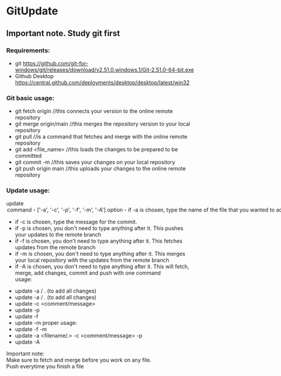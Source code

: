 # GitUpdate

## Important note. Study git first

### Requirements:

* git https://github.com/git-for-windows/git/releases/download/v2.51.0.windows.1/Git-2.51.0-64-bit.exe
* Github Desktop https://central.github.com/deployments/desktop/desktop/latest/win32

### Git basic usage:

* git fetch origin //this connects your version to the online remote repository
* git merge origin/main //this merges the repository version to your local repository
* git pull //is a command that fetches and merge with the online remote repository
* git add <file_name> //this loads the changes to be prepared to be committed
* git commit -m <comment> //this saves your changes on your local repository
* git push origin main //this uploads your changes to the online remote repository

### Update usage:

update <command> <option> <br>
command - ['-a', '-c', '-p', '-f', '-m', '-A']<br>
option - if -a is chosen, type the name of the file that you wanted to add changes into.<br>
- if -c is chosen, type the message for the commit.<br>
- if -p is chosen, you don't need to type anything after it. This pushes your updates to the remote branch<br>
- if -f is chosen, you don't need to type anything after it. This fetches updates from the remote branch<br>
- if -m is chosen, you don't need to type anything after it. This merges your local repository with the updates from the remote branch<br>
- if -A is chosen, you don't need to type anything after it. This will fetch, merge, add changes, commit and push with one command<br>
usage:
* update -a <filename> / . (to add all changes)
* update -a <filename> / . (to add all changes)
* update -c <comment/message>
* update -p
* update -f
* update -m
proper usage:
* update -f -m
* update -a <filename/.> -c <comment/message> -p
* update -A

Important note:<br>
Make sure to fetch and merge before you work on any file.<br>
Push everytime you finish a file<br>